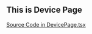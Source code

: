 ## This is Device Page

[Source Code in DevicePage.tsx](https://github.com/bonitoo-io/iot-center-v2/blob/master/app/ui/src/pages/DevicePage.tsx)

